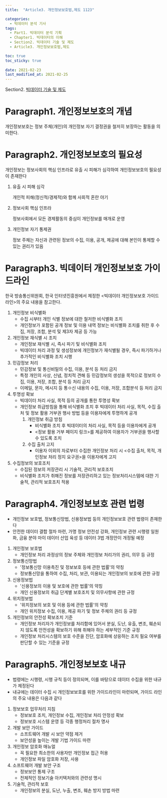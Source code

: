 ```yaml
---
title:  "Article3. 개인정보보호법,제도 1123"

categories:
  - 빅데이터 분석 기사
tags:
  - Part1. 빅데이터 분석 기획
  - Chapter1. 빅데이터의 이해
  - Section2. 빅데이터 기술 및 제도
  - Article3. 개인정보보호법,제도

toc: true
toc_sticky: true
 
date: 2021-02-23
last_modified_at: 2021-02-25
---
```


Section2. [빅데이터 기술 및 제도](https://goaswon.github.io/%EB%B9%85%EB%8D%B0%EC%9D%B4%ED%84%B0%20%EB%B6%84%EC%84%9D%20%EA%B8%B0%EC%82%AC/1120%EB%B9%85%EB%8D%B0%EC%9D%B4%ED%84%B0_%EA%B8%B0%EC%88%A0_%EB%B0%8F_%EC%A0%9C%EB%8F%84/)

# Paragraph1. 개인정보보호의 개념

개인정보보호는 정보 주체(개인)의 개인정보 자기 결정권을 철저히 보장하는 활동을 의미한다.

# Paragraph2. 개인정보보호의 필요성

개인정보는 정보사회의 핵심 인프라로 유출 시 피해가 심각하여 개인정보보호의 필요성이 존재한다

1. 유출 시 피해 심각

   개인적 피해(정신적/경제적)와 함께 사회적 혼란 야기

2. 정보사회 핵심 인프라

   정보사회에서 모든 경제활동의 중심이 개인정보를 매개로 운영

3. 개인정보 자기 통제권

   정보 주체는 자신과 관련된 정보의 수집, 이용, 공개, 제공에 대해 본인이 통제할 수 있는 권리가 있음

# Paragraph3. 빅데이터 개인정보보호 가이드라인

한국 방송통신위원회, 한국 인터넷진흥원에서 제정한 <빅데이터 개인정보보호 가이드라인>의 주요 내용을 참고한다.

1. 개인정보 비식별화
   - 수집 시부터 개인 식별 정보에 대한 철저한 비식별화 조치
   - 개인정보가 포함된 공개 정보 및 이용 내역 정보는 비식별화 조치를 취한 후 수집, 저장, 조합, 분석 및 제3자 제공 등 가능
2. 개인정보 재식별 시 조치
   - 개인정보 재식별 시, 즉시 파기 및 비식별화 조치
   - 빅데이터 처리 과정 및 생성정보에 개인정보가 재식별될 경우, 즉시 파기하거나 추가적인 비식별화 조치 시행
3. 민감정보 처리
   - 민감정보 및 통신비밀의 수집, 이용, 분석 등 처리 금지
   - 특정 개인의 사상, 신념, 정치적 견해 등 민감정보의 생성을 목적으로 정보의 수집, 이용, 저장, 조합, 분석 등 처리 금지
   - 이메일, 문자, 메시지 등 통ㅇ신 내용의 수집, 이용, 저장, 조합분석 등 처리 금지
4. 투명성 확보
   - 빅데이터 처리 사실, 목적 등의 공개를 통한 투명성 확보
   - 개인정보 취급방침을 통해 비식별화 조치 후 빅데이터 처리 사실, 목적, 수집 출처 및 정보 활용 거부권 행사 방법 등을 이용자에게 투명하게 공개
     1. 개인정보 취급 방침
        - 비식별화 조치 후 빅데이터의 처리 사실, 목적 등을 이용자에게 공개
        - <정보 활용 거부 페이지 링크>를 제공하여 이용자가 거부권을 행사할 수 있도록 조치
     2. 수집 출처 고지
        - 이용자 이외의 자로부터 수집한 개인정보 처리 시 <수집 출처, 목적, 개인정보 처리 정지 요구권>을 이용자에게 고지
5. 수집정보의 보호조치
   - 수집된 정보의 저장관리 시 기술적, 관리적 보호조치
   - 비식별화 조치가 취해진 정보를 저장관리하고 있는 정보처리시스템에 대한 기술적, 관리적 보호조치 적용

# Paragraph4. 개인정보보호 관련 법령

- 개인정보 보호법, 정보통신망법, 신용정보법 등의 개인정보보호 관련 법령이 존재한다
- 안전한 데이터 결합 절차 마련, 가명 정보 안전성 강화, 개인정보 관련 시행령 일원화, 금융 분야 마이 데이터 산업 육성 등 데이터 3법 개정안이 개정될 예정

1. 개인정보 보호법
   - 개인정보 처리 과정상의 정보 주체와 개인정보 처리가의 권리, 의무 등 규정
2. 정보통신망법
   - '정보통신망 이용촉진 및 정보보호 등에 관한 법률'의 약칭
   - 정보통신망을 통하여 수집, 처리, 보관, 이용되는 개인정보의 보호에 관한 규정
3. 신용정보법
   - '신용정보의 이용 및 보호에 관한 법률'의 약칭
   - 개인 신용정보의 취급 단계별 보호조치 및 의무사항에 관한 규정
4. 위치정보법
   - '위치정보의 보호 및 이용 등에 관한 법률'의 약칭
   - 개인 위치정보 수집, 이용, 제공 파기 및 정보 주체의 권리 등 규정
5. 개인정보의 안전성 확보조치 기준
   - 개인정보 처리자가 개인정보를 처리함에 있어서 분실, 도난, 유출, 변조, 훼손되지 않도록 안전성을 확보하기 위해 취해야 하는 세부적인 기준 규정
   - 개인정보 처리시스템의 보호 수준을 진단, 암호화에 상응하는 조치 필요 여부를 판단할 수 있는 기준을 규정

# Paragraph5. 개인정보보호 내규

- 법령에는 시행령, 시행 규칙 등이 정의되며, 이를 바탕으로 데이터 수집을 위한 내규가 제정된다
- 내규에는 데이터 수집 시 개인정보보호를 위한 가이드라인이 마련되며, 가이드 라인의 주요 내용은 다음과 같다

1. 정보보호 업무처리 지침
   - 정보보호 조치, 개인정보 수집, 개인정보 처리 안정성 확보
   - 정보보호 시스템 운영 등 각종 행정처리 절차 명사
2. 개발 보안 가이드
   - 소프트웨어 개발 시 보안 약점 제거
   - 보안성을 높이는 개발 기법 가이드 마련
3. 개인정보 암호화 매뉴얼
   - 꼭 필요한 최소한의 사용자만 개인정보 접근 허용
   - 개인정보 파일 암호화 저장, 사용
4. 소프트웨어 개발 보안 구조
   - 정보보안 통제 구조
   - 전체적인 정보기술 아키텍처와의 관련성 명시
5. 기술적, 관리적 보호
   - 개인정보의 분실, 도난, 누출, 변조, 훼손 방지 방법 마련